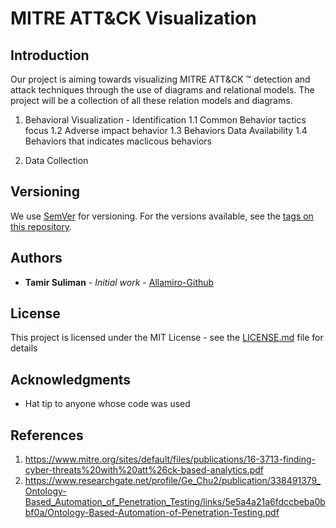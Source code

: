 # MITRE ATT&CK  Visualization


## Introduction

Our project is aiming towards visualizing MITRE ATT&CK ™  detection and attack techniques through the use of diagrams and relational models.
The project will be a collection of all these relation models and diagrams.



1. Behavioral Visualization - Identification
 1.1 Common Behavior tactics focus
 1.2 Adverse impact behavior
 1.3 Behaviors Data Availability 
 1.4 Behaviors that indicates maclicous behaviors
 
 2. Data Collection 


## Versioning

We use [SemVer](http://semver.org/) for versioning. For the versions available, see the [tags on this repository](https://github.com/your/project/tags). 


## Authors
* **Tamir Suliman** - *Initial work* - [Allamiro-Github](https://github.com/allamiro)

## License

This project is licensed under the MIT License - see the [LICENSE.md](LICENSE.md) file for details

## Acknowledgments

* Hat tip to anyone whose code was used


## References
1. https://www.mitre.org/sites/default/files/publications/16-3713-finding-cyber-threats%20with%20att%26ck-based-analytics.pdf
2. https://www.researchgate.net/profile/Ge_Chu2/publication/338491379_Ontology-Based_Automation_of_Penetration_Testing/links/5e5a4a21a6fdccbeba0bbf0a/Ontology-Based-Automation-of-Penetration-Testing.pdf

